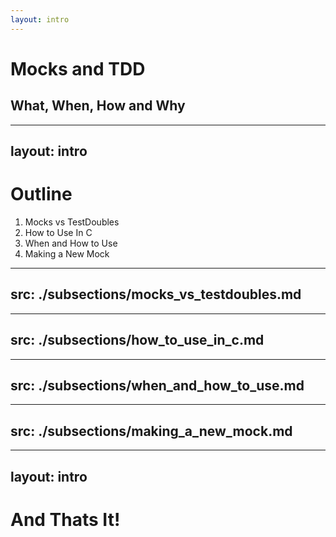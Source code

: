 ```yaml
---
layout: intro
---
```


# Mocks and TDD

## What, When, How and Why

---
layout: intro
---

# Outline

1. Mocks vs TestDoubles
2. How to Use In C
3. When and How to Use
4. Making a New Mock

---
src: ./subsections/mocks_vs_testdoubles.md
---
---
src: ./subsections/how_to_use_in_c.md
---
---
src: ./subsections/when_and_how_to_use.md
---
---
src: ./subsections/making_a_new_mock.md
---
---
layout: intro
---

# And Thats It!
